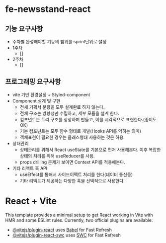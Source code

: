 # fe-newsstand-react

## 기능 요구사항

- 주차별 완성해야할 기능의 범위를 sprint단위로 설정
- 1주차
  - []
- 2주차
  - []

## 프로그래밍 요구사항

- vite 기반 환경설정 + Styled-component
- Component 설계 및 구현
  - 전체 기획서 분량을 모두 설계완료 하지 않는다.
  - 전체 구조는 방향성만 수립하고, 세부 모듈을 설계 한다.
  - 컴포넌트는 트리 구조를 상상하며 만들고, 이를 시각적으로 표현한다.(종이도 OK)
  - 기본 컴포넌트는 모두 함수 형태로 개발(Hooks API를 익히는 의미)
  - 객체표현이 필요한 경우는 클래스형태 사용하는 것은 허용.
- 상태관리
  - 상태관리를 위해서 React useState를 기본으로 먼저 사용해본다. 이후 복잡한 상태의 처리를 위해 useReducer를 사용.
  - props drilling 문제가 보이면 Context API를 적용해본다.
- 기타 리액트 훅 API
  - useEffect를 통해서 사이드이팩트 처리를 한다(데이터 통신등)
  - 기타 리액트가 제공하는 다양한 훅을 선택적으로 사용한다.

# React + Vite

This template provides a minimal setup to get React working in Vite with HMR and some ESLint rules.
Currently, two official plugins are available:

- [@vitejs/plugin-react](https://github.com/vitejs/vite-plugin-react/blob/main/packages/plugin-react/README.md) uses [Babel](https://babeljs.io/) for Fast Refresh
- [@vitejs/plugin-react-swc](https://github.com/vitejs/vite-plugin-react-swc) uses [SWC](https://swc.rs/) for Fast Refresh
